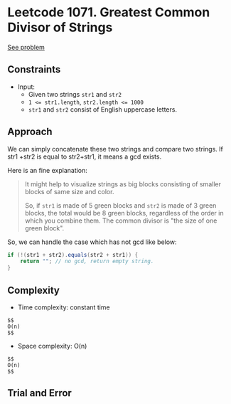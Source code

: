 # Leetcode 1071. Greatest Common Divisor of Strings

[See problem](https://leetcode.com/problems/greatest-common-divisor-of-strings/description/?envType=study-plan-v2&envId=leetcode-75)

## Constraints

- Input:
  - Given two strings `str1` and `str2`
  - `1 <= str1.length`, `str2.length <= 1000`
  - `str1` and `str2` consist of English uppercase letters.

## Approach
<!-- Describe your approach to solving the problem. -->

We can simply concatenate these two strings and compare two strings.
If str1 +str2 is equal to str2+str1, it means a gcd exists.

Here is an fine explanation:
> It might help to visualize strings as big blocks consisting of smaller blocks of same size and color.
>
> So, if `str1` is made of 5 green blocks and `str2` is made of 3 green blocks, the total would be 8 green blocks, regardless of the order in which you combine them. The common divisor is "the size of one green block".

So, we can handle the case which has not gcd like below:

```java
if (!(str1 + str2).equals(str2 + str1)) {
    return ""; // no gcd, return empty string.
}
```

## Complexity
- Time complexity: constant time
<!-- Add your time complexity here, e.g. $O(n)$ -->

    $$
    O(n)
    $$

- Space complexity: O(n)
<!-- Add your space complexity here, e.g. $O(n)$ -->
    $$
    O(n)
    $$

## Trial and Error

